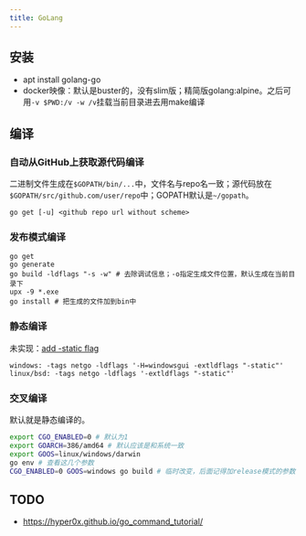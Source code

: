 ```yaml
---
title: GoLang
---
```


## 安装

* apt install golang-go
* docker映像：默认是buster的，没有slim版；精简版golang:alpine。之后可用`-v $PWD:/v -w /v`挂载当前目录进去用make编译

## 编译

### 自动从GitHub上获取源代码编译

二进制文件生成在`$GOPATH/bin/...`中，文件名与repo名一致；源代码放在`$GOPATH/src/github.com/user/repo`中；GOPATH默认是`~/gopath`。

```
go get [-u] <github repo url without scheme>
```

### 发布模式编译

```
go get
go generate
go build -ldflags "-s -w" # 去除调试信息；-o指定生成文件位置，默认生成在当前目录下
upx -9 *.exe
go install # 把生成的文件加到bin中
```

### 静态编译

未实现：[add -static flag](https://github.com/golang/go/issues/26492)

```
windows: -tags netgo -ldflags '-H=windowsgui -extldflags "-static"'
linux/bsd: -tags netgo -ldflags '-extldflags "-static"'
```

### 交叉编译

默认就是静态编译的。

```bash
export CGO_ENABLED=0 # 默认为1
export GOARCH=386/amd64 # 默认应该是和系统一致
export GOOS=linux/windows/darwin
go env # 查看这几个参数
CGO_ENABLED=0 GOOS=windows go build # 临时改变，后面记得加release模式的参数
```

## TODO

* https://hyper0x.github.io/go_command_tutorial/
